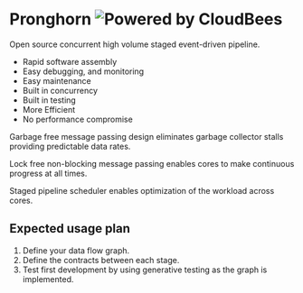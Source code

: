 
Pronghorn  ![Powered by CloudBees](https://www.cloudbees.com/sites/default/files/styles/large/public/Button-Powered-by-CB.png?itok=uMDWINfY)
=====

Open source concurrent high volume staged event-driven pipeline.

* Rapid software assembly
* Easy debugging, and monitoring
* Easy maintenance
* Built in concurrency
* Built in testing
* More Efficient
* No performance compromise


Garbage free message passing design eliminates garbage collector stalls providing predictable data rates.  

Lock free non-blocking message passing enables cores to make continuous progress at all times.

Staged pipeline scheduler enables optimization of the workload across cores.


Expected usage plan
-------------------

1. Define your data flow graph.
2. Define the contracts between each stage.
3. Test first development by using generative testing as the graph is implemented.


